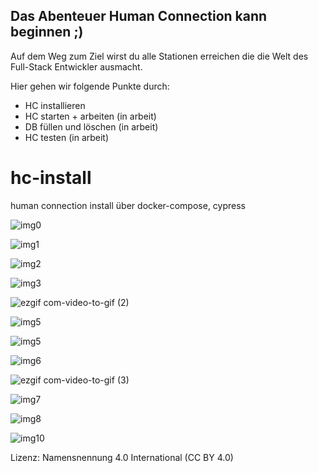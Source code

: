 ## Das Abenteuer Human Connection kann beginnen ;) 

Auf dem Weg zum Ziel wirst du alle Stationen erreichen    die die Welt des Full-Stack Entwickler ausmacht. 

Hier gehen wir folgende Punkte durch: 

- HC installieren
- HC starten + arbeiten (in arbeit)
- DB füllen und löschen (in arbeit)
- HC testen (in arbeit)



# hc-install 
human connection install über docker-compose, cypress

![img0](https://user-images.githubusercontent.com/1324583/63830878-8adf0280-c96d-11e9-859e-6a748d1d842c.png)

![img1](https://user-images.githubusercontent.com/1324583/63830892-97fbf180-c96d-11e9-8bc8-435f21e56c0a.png)

![img2](https://user-images.githubusercontent.com/1324583/63834239-2c1d8700-c975-11e9-99c1-6a89a82705a3.png)


![img3](https://user-images.githubusercontent.com/1324583/63834304-52432700-c975-11e9-82d0-1ffecbc80e87.png)

![ezgif com-video-to-gif (2)](https://user-images.githubusercontent.com/1324583/63831033-f6c16b00-c96d-11e9-840a-a14cee3f451d.gif)

![img5](https://user-images.githubusercontent.com/1324583/63840966-37c37a80-c982-11e9-9528-1a780a6b043c.png)

![img5](https://user-images.githubusercontent.com/1324583/63831101-28d2cd00-c96e-11e9-8fa5-6e3deaf3207f.png)

![img6](https://user-images.githubusercontent.com/1324583/63831115-31c39e80-c96e-11e9-84d2-7a23ac54105d.png)

![ezgif com-video-to-gif (3)](https://user-images.githubusercontent.com/1324583/63842945-df8e7780-c985-11e9-905f-636da53fda18.gif)

![img7](https://user-images.githubusercontent.com/1324583/63831118-34be8f00-c96e-11e9-8031-23eba08a86aa.png)

![img8](https://user-images.githubusercontent.com/1324583/63831129-38eaac80-c96e-11e9-9167-c26dd5f1d946.png)

![img10](https://user-images.githubusercontent.com/1324583/63840986-3f831f00-c982-11e9-8fe2-2c1e5cff0286.png)




 
Lizenz: Namensnennung 4.0 International (CC BY 4.0)


